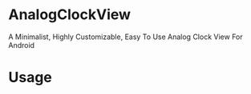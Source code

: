# AnalogClockView
A Minimalist, Highly Customizable, Easy To Use Analog Clock View For Android

# Usage
